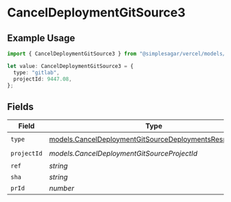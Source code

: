 # CancelDeploymentGitSource3

## Example Usage

```typescript
import { CancelDeploymentGitSource3 } from "@simplesagar/vercel/models/canceldeploymentop.js";

let value: CancelDeploymentGitSource3 = {
  type: "gitlab",
  projectId: 9447.08,
};
```

## Fields

| Field                                                                                                                    | Type                                                                                                                     | Required                                                                                                                 | Description                                                                                                              |
| ------------------------------------------------------------------------------------------------------------------------ | ------------------------------------------------------------------------------------------------------------------------ | ------------------------------------------------------------------------------------------------------------------------ | ------------------------------------------------------------------------------------------------------------------------ |
| `type`                                                                                                                   | [models.CancelDeploymentGitSourceDeploymentsResponseType](../models/canceldeploymentgitsourcedeploymentsresponsetype.md) | :heavy_check_mark:                                                                                                       | N/A                                                                                                                      |
| `projectId`                                                                                                              | *models.CancelDeploymentGitSourceProjectId*                                                                              | :heavy_check_mark:                                                                                                       | N/A                                                                                                                      |
| `ref`                                                                                                                    | *string*                                                                                                                 | :heavy_minus_sign:                                                                                                       | N/A                                                                                                                      |
| `sha`                                                                                                                    | *string*                                                                                                                 | :heavy_minus_sign:                                                                                                       | N/A                                                                                                                      |
| `prId`                                                                                                                   | *number*                                                                                                                 | :heavy_minus_sign:                                                                                                       | N/A                                                                                                                      |